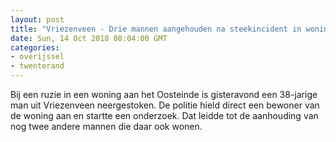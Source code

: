 ```yaml
---
layout: post
title: "Vriezenveen - Drie mannen aangehouden na steekincident in woning"
date: Sun, 14 Oct 2018 08:04:00 GMT
categories: 
- overijssel 
- twenterand 
---
```


Bij een ruzie in een woning aan het Oosteinde is gisteravond een 38-jarige man uit Vriezenveen neergestoken. De politie hield direct een bewoner van de woning aan en startte een onderzoek. Dat leidde tot de aanhouding van nog twee andere mannen die daar ook wonen.
